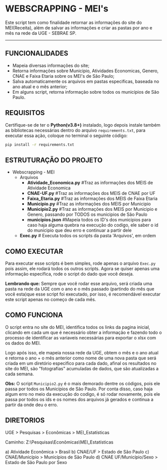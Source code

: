 # WEBSCRAPPING - MEI's

Este script tem como finalidade retornar as informações do site do MEI(Receita), além de salvar as informações e criar as pastas por ano e mês na rede da UGE - SEBRAE SP.

---

## FUNCIONALIDADES
- Mapeia diversas informações do site;
- Retorna informações sobre Município, Atividades Economicas, Genero, CNAE e Faixa Etaria sobre os MEI's de São Paulo;
- Salva automaticamente os arquivos em pastas especificas, baseada no ano atual e o mês anterior;
- Em alguns script, retorna informação sobre todos os municípios de São Paulo.

## REQUISITOS
Certifique-se de ter o **Python(v3.8+)** instalado, logo depois instale também as bibliotecas necessárias dentro do arquivo `requirements.txt`, para executar essa ação, coloque no terminal o seguinte código:
```bash
pip install -r requirements.txt
```

## ESTRUTURAÇÃO DO PROJETO
- Webscrapping - MEI
    * Arquivos
        * **Atividade_Economica.py**    #Traz as informações dos MEIS de Atividade Economica
        * **CNAE-UF.py**     #Traz as informações dos MEIS de CNAE por UF
        * **Faixa_Etaria.py**   #Traz as informações dos MEIS de Faixa Etaria
        * **Municipio.py**       #Traz as informações dos MEIS por Municipio
        * **Municipio2.py**      #Traz as informações dos MEIS por Municipio e Genero, passando por TODOS os municipios de São Paulo
        * **municipios.json**   #Mapeia todos os ID's dos municipios para caso haja alguma quebra na execução do codigo, ele saber o id do municipio que deu erro e continuar a partir dele
    * **Exec.py**   # Executa todos os scripts da pasta 'Arquivos', em ordem

## COMO EXECUTAR
Para executar esse scripts é bem simples, rode apenas o arquivo `Exec.py` pois assim, ele rodará todos os outros scripts. Agora se quiser apenas uma informação específica, rode o script do dado que você deseja. 

**Lembrando que:**
Sempre que você rodar esse arquivo, será criada uma pasta na rede da UGE com o ano e o mês passado (partindo do mês que você esta)que esse script foi executado, por isso, é recomendável executar este script apenas no começo de cada mês.


## COMO FUNCIONA
O script entra no site do MEI, identifica todos os links da pagina inicial, clicando em cada um que é necessário obter a informação e fazendo todo o processo de identificar as variaveis necessárias para exportar o xlsx com os dados do MEI.

Logo após isso, ele mapeia nossa rede da UGE, obtem o mês e o ano atual e retorna o ano + o mês anterior como nome de uma nova pasta que será criada em um diretório especifico para cada dado, afinal os resultados no site do MEI, são "fotografias" acumuladas de dados, que são atualizadas a cada semana.

**Obs:** O script `Municipio2.py` é o mais demorado dentre os códigos, pois ele passa por todos os Municípios de São Paulo. Por conta disso, caso haja algum erro no meio da execução do codigo, é só rodar novamente, pois ele passa por todos os ids e os nomes dos arquivos já gerados e continua a partir da onde deu o erro.

## DIRETORIOS

UGE > Pesquisas > Econômicas > MEI_Estatísticas

Caminho: Z:\Pesquisas\Econômicas\MEI_Estatísticas

a) Atividade Econômica > Brasil 
b) CNAE/UF > Estado de São Paulo 
c) CNAE/Município > Municípios de São Paulo 
d) CNAE UF/Município/Sexo > Estado de São Paulo por Sexo